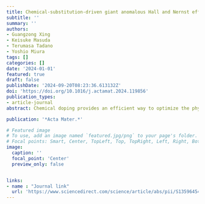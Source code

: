 ```yaml
---
title: Chemical-substitution-driven giant anomalous Hall and Nernst effects in magnetic cubic Heusler compounds
subtitle: ''
summary: ''
authors:
- Guangzong Xing
- Keisuke Masuda
- Terumasa Tadano
- Yoshio Miura
tags: []
categories: []
date: '2024-01-01'
featured: true
draft: false
publishDate: '2024-09-20T08:23:36.613132Z'
doi: 'https://doi.org/10.1016/j.actamat.2024.119856'
publication_types:
- article-journal
abstract: Chemical doping provides an efficient way to optimize the physical properties of magnetic Heusler compounds, especially the anomalous transport properties, including the anomalous Hall conductivity (AHC) and anomalous Nernst conductivity (ANC).In this study, we systematically investigated the effect of chemical doping on AHC and ANC in 1493 Heusler compounds using high-throughput first-principles calculations. Our investigation reveals notable trends in Co- and Rh-based Heusler compounds, where chemical doping effectively enhances the AHC and ANC. Intriguingly, several doped candidates exhibit outstanding enhancement of AHC and ANC (at 300 K), such as (Co$_{0.8}$Ni$_{0.2}$)$_2$FeSn with both giant AHC of -2567.78 S cm$^{-1}$ and ANC of 8.27 A m$^{-1}$K$^{-1}$, and Rh$_2$Co$_{0.7}$Fe$_{0.3}$In with ANC of 8.57 A m$^{-1}$K$^{-1}$. Significantly, such a substantial ANC value as observed in Rh$_2$Co$_{0.7}$Fe$_{0.3}$In is not present in the stoichiometric mother compound Rh$_2$CoIn, which exhibits a maximum ANC value of 4.36 A m$^{-1}$K$^{-1}$ located at 0.3 eV above the Fermi energy. A comprehensive band structure analysis underscores that the notable enhancement in ANC within doped compounds arises from the creation and modification of nodal lines accompanied by the shift of the Fermi energy through chemical doping. This mechanism generates a robust Berry curvature slightly above the Fermi energy, resulting in significant ANC. These findings emphasize the pivotal role of chemical doping in engineering high-performance materials, thereby expanding the horizons of transport property optimization within Heusler compounds.

publication: '*Acta Mater.*'

# Featured image
# To use, add an image named `featured.jpg/png` to your page's folder.
# Focal points: Smart, Center, TopLeft, Top, TopRight, Left, Right, BottomLeft, Bottom, BottomRight.
image:
  caption: ''
  focal_point: 'Center'
  preview_only: false


links: 
- name : "Journal link"
  url: 'https://www.sciencedirect.com/science/article/abs/pii/S135964542400209X'
---
```

